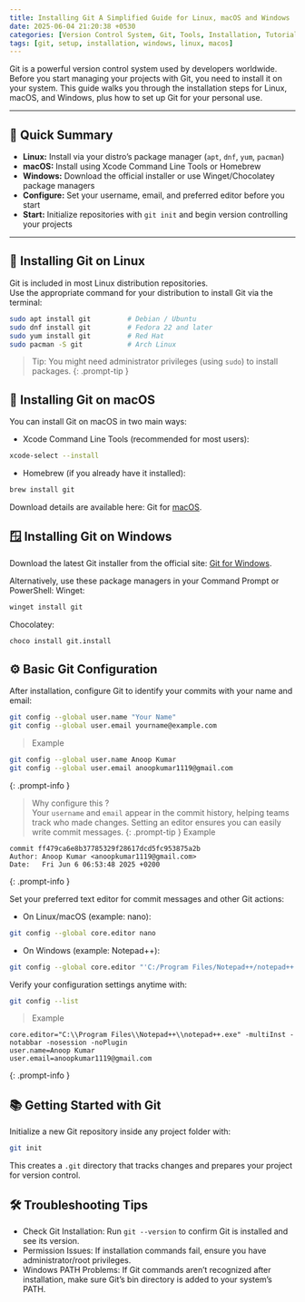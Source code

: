 ```yaml
---
title: Installing Git A Simplified Guide for Linux, macOS and Windows
date: 2025-06-04 21:20:38 +0530
categories: [Version Control System, Git, Tools, Installation, Tutorial]
tags: [git, setup, installation, windows, linux, macos]
---
```

Git is a powerful version control system used by developers worldwide. Before you start managing your projects with Git, you need to install it on your system. This guide walks you through the installation steps for Linux, macOS, and Windows, plus how to set up Git for your personal use.

---

## 🚀 Quick Summary

- **Linux:** Install via your distro’s package manager (`apt`, `dnf`, `yum`, `pacman`)  
- **macOS:** Install using Xcode Command Line Tools or Homebrew  
- **Windows:** Download the official installer or use Winget/Chocolatey package managers  
- **Configure:** Set your username, email, and preferred editor before you start  
- **Start:** Initialize repositories with `git init` and begin version controlling your projects

---

## 🐧 Installing Git on Linux

Git is included in most Linux distribution repositories.  
Use the appropriate command for your distribution to install Git via the terminal:

```sh
sudo apt install git         # Debian / Ubuntu
sudo dnf install git         # Fedora 22 and later
sudo yum install git         # Red Hat
sudo pacman -S git           # Arch Linux
```

> Tip: You might need administrator privileges (using `sudo`) to install packages.
{: .prompt-tip }

## 🍎 Installing Git on macOS

You can install Git on macOS in two main ways:
- Xcode Command Line Tools (recommended for most users):
```sh
xcode-select --install
```
- Homebrew (if you already have it installed):
```sh
brew install git
```
Download details are available here: Git for
<a href="https://git-scm.com/download/mac" target="_blank" rel="noopener noreferrer">macOS</a>.

## 🪟 Installing Git on Windows
Download the latest Git installer from the official site:
<a href="https://git-scm.com/download/win" target="_blank" rel="noopener noreferrer">Git for Windows</a>.

Alternatively, use these package managers in your Command Prompt or PowerShell:
Winget:
```sh
winget install git
```
Chocolatey:
```sh
choco install git.install
```

## ⚙️ Basic Git Configuration
After installation, configure Git to identify your commits with your name and email:
```sh
git config --global user.name "Your Name"
git config --global user.email yourname@example.com
```
>Example
```bash
git config --global user.name Anoop Kumar
git config --global user.email anoopkumar1119@gmail.com
```
{: .prompt-info }

> Why configure this ?\
> Your `username` and `email` appear in the commit history, helping teams track who made changes. Setting an editor ensures you can easily write commit messages.
{: .prompt-tip }
>Example
```text
commit ff479ca6e8b37785329f28617dcd5fc953875a2b
Author: Anoop Kumar <anoopkumar1119@gmail.com>
Date:   Fri Jun 6 06:53:48 2025 +0200
```
{: .prompt-info } 

Set your preferred text editor for commit messages and other Git actions:
- On Linux/macOS (example: nano):
```sh
git config --global core.editor nano
```
- On Windows (example: Notepad++):
```sh
git config --global core.editor "'C:/Program Files/Notepad++/notepad++.exe' -multiInst -notabbar -nosession -noPlugin"
```
Verify your configuration settings anytime with:
```sh
git config --list
``` 

>Example
```text
core.editor="C:\\Program Files\\Notepad++\\notepad++.exe" -multiInst -notabbar -nosession -noPlugin
user.name=Anoop Kumar
user.email=anoopkumar1119@gmail.com
```
{: .prompt-info } 

## 📚 Getting Started with Git
Initialize a new Git repository inside any project folder with:
```sh
git init
```
This creates a `.git` directory that tracks changes and prepares your project for version control.

## 🛠 Troubleshooting Tips
- Check Git Installation:
Run `git --version` to confirm Git is installed and see its version.
- Permission Issues:
If installation commands fail, ensure you have administrator/root privileges.
- Windows PATH Problems:
If Git commands aren’t recognized after installation, make sure Git’s bin directory is added to your system’s PATH.